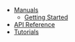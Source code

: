 * [Manuals](index.md)
    * [Getting Started](getting-started/index.md)
* [API Reference](api/index.md)
* [Tutorials](tutorials/index.md)
